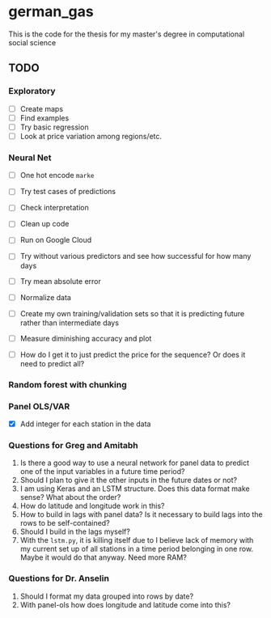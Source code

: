 # german_gas
This is the code for the thesis for my master's degree in computational social science

## TODO

### Exploratory
- [ ] Create maps
- [ ] Find examples
- [ ] Try basic regression
- [ ] Look at price variation among regions/etc.

### Neural Net
- [ ] One hot encode `marke`
- [ ] Try test cases of predictions
- [ ] Check interpretation
- [ ] Clean up code
- [ ] Run on Google Cloud
- [ ] Try without various predictors and see how successful for how many days
- [ ] Try mean absolute error
- [ ] Normalize data
- [ ] Create my own training/validation sets so that it is predicting future rather than intermediate days
- [ ] Measure diminishing accuracy and plot

- [ ] How do I get it to just predict the price for the sequence? Or does it need to predict all?

### Random forest with chunking

### Panel OLS/VAR
- [x] Add integer for each station in the data

### Questions for Greg and Amitabh
1. Is there a good way to use a neural network for panel data to predict one of the input variables in a future time period?
2. Should I plan to give it the other inputs in the future dates or not?
3. I am using Keras and an LSTM structure. Does this data format make sense? What about the order?
4. How do latitude and longitude work in this?
5. How to build in lags with panel data? Is it necessary to build lags into the rows to be self-contained?
6. Should I build in the lags myself?
7. With the `lstm.py`, it is killing itself due to I believe lack of memory with my current set up of all stations in a time period belonging in one row. Maybe it would do that anyway. Need more RAM?

### Questions for Dr. Anselin
1. Should I format my data grouped into rows by date?
2. With panel-ols how does longitude and latitude come into this?
